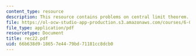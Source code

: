 ```yaml
---
content_type: resource
description: This resource contains problems on central limit theorem.
file: https://ol-ocw-studio-app-production.s3.amazonaws.com/courses/6-041-probabilistic-systems-analysis-and-applied-probability-spring-2006/66b638d918657e4479bd71181cc8dcb0_rec22.pdf
file_type: application/pdf
resourcetype: Document
title: rec22.pdf
uid: 66b638d9-1865-7e44-79bd-71181cc8dcb0
---
```

